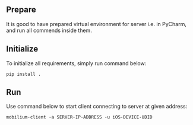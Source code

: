 ## Prepare
It is good to have prepared virtual environment for server i.e. in PyCharm, and run
all commends inside them.

## Initialize
To initialize all requirements, simply run command below:
```
pip install .
```

## Run
Use command below to start client connecting to server at given address:
```
mobilium-client -a SERVER-IP-ADDRESS -u iOS-DEVICE-UDID
```
